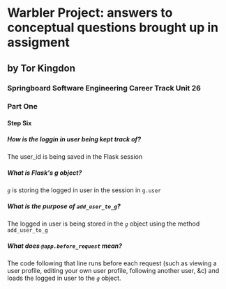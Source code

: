 # Warbler Project: answers to conceptual questions brought up in assigment
## by Tor Kingdon
### Springboard Software Engineering Career Track Unit 26

### Part One
#### Step Six
##### How is the loggin in user being kept track of?

The user_id is being saved in the Flask session

##### What is Flask's *g* object?

*`g`* is storing the logged in user in the session in `g.user`

##### What is the purpose of `add_user_to_g`?

The logged in user is being stored in the *`g`* object using the method `add_user_to_g`

##### What does `@app.before_request` mean?

The code following that line runs before each request (such as viewing a user profile, editing your own user profile, following another user, &c) and loads the logged in user to the *`g`* object.